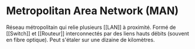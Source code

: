 
# Metropolitan Area Network (MAN)
Réseau métropolitain qui relie plusieurs [[LAN]] à proximité. 
Formé de [[Switch]] et [[Routeur]] interconnectés par des liens hauts débits (souvent en fibre optique). Peut s'étaler sur une dizaine de kilomètres.